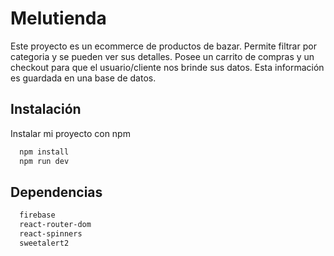 # Melutienda

Este proyecto es un ecommerce de productos de bazar. Permite filtrar por categoria y se pueden ver sus detalles. Posee un carrito de compras y un checkout para que el usuario/cliente nos brinde sus datos. Esta información es guardada en una base de datos.

## Instalación

Instalar mi proyecto con npm

```bash
  npm install
  npm run dev
```

## Dependencias

```bash
  firebase
  react-router-dom
  react-spinners
  sweetalert2
```
